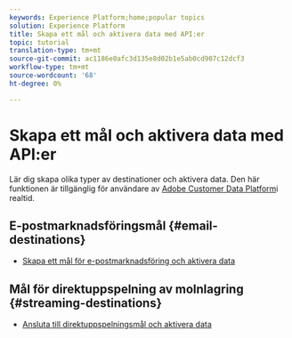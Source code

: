 ```yaml
---
keywords: Experience Platform;home;popular topics
solution: Experience Platform
title: Skapa ett mål och aktivera data med API:er
topic: tutorial
translation-type: tm+mt
source-git-commit: ac1186e0afc3d135e8d02b1e5ab0cd907c12dcf3
workflow-type: tm+mt
source-wordcount: '68'
ht-degree: 0%

---
```



# Skapa ett mål och aktivera data med API:er

Lär dig skapa olika typer av destinationer och aktivera data. Den här funktionen är tillgänglig för användare av [Adobe Customer Data Platform](https://docs.adobe.com/content/help/en/experience-platform/rtcdp/overview.html)i realtid.

## E-postmarknadsföringsmål {#email-destinations}

* [Skapa ett mål för e-postmarknadsföring och aktivera data](/help/rtcdp/destinations/email-marketing-api.md)

## Mål för direktuppspelning av molnlagring {#streaming-destinations}

* [Ansluta till direktuppspelningsmål och aktivera data](/help/rtcdp/destinations/streaming-destinations-api-tutorial.md)